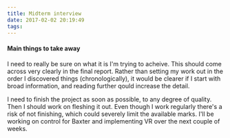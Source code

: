 ```yaml
---
title: Midterm interview
date: 2017-02-02 20:19:49
tags:
---
```

#### Main things to take away
I need to really be sure on what it is I'm trying to acheive. This should come across very clearly in the final report.
Rather than setting my work out in the order I discovered things (chronologically), it would be clearer if I start with broad information, and reading further qould increase the detail.

I need to finish the project as soon as possible, to any degree of quality. Then I should work on fleshing it out.
Even though I work regularly there's a risk of not finishing, which could severely limit the available marks.
I'll be working on control for Baxter and implementing VR over the next couple of weeks.

